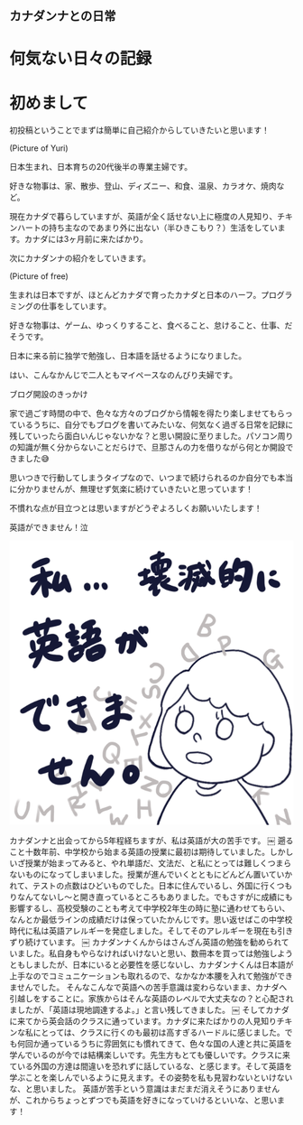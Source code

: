 ## カナダンナとの日常
# 何気ない日々の記録

# 初めまして

初投稿ということでまずは簡単に自己紹介からしていきたいと思います！

(Picture of Yuri)

日本生まれ、日本育ちの20代後半の専業主婦です。

好きな物事は、家、散歩、登山、ディズニー、和食、温泉、カラオケ、焼肉など。

現在カナダで暮らしていますが、英語が全く話せない上に極度の人見知り、チキンハートの持ち主なのであまり外に出ない（半ひきこもり？）生活をしています。カナダには3ヶ月前に来たばかり。

次にカナダンナの紹介をしていきます。

(Picture of free)

生まれは日本ですが、ほとんどカナダで育ったカナダと日本のハーフ。プログラミングの仕事をしています。

好きな物事は、ゲーム、ゆっくりすること、食べること、怠けること、仕事、だそうです。

日本に来る前に独学で勉強し、日本語を話せるようになりました。

はい、こんなかんじで二人ともマイペースなのんびり夫婦です。

ブログ開設のきっかけ

家で過ごす時間の中で、色々な方々のブログから情報を得たり楽しませてもらっているうちに、自分でもブログを書いてみたいな、何気なく過ぎる日常を記録に残していったら面白いんじゃないかな？と思い開設に至りました。パソコン周りの知識が無く分からないことだらけで、旦那さんの力を借りながら何とか開設できました😅

思いつきで行動してしまうタイプなので、いつまで続けられるのか自分でも本当に分かりませんが、無理せず気楽に続けていきたいと思っています！

不慣れな点が目立つとは思いますがどうぞよろしくお願いいたします！

英語ができません！泣

![](eigo.png)

カナダンナと出会ってから5年程経ちますが、私は英語が大の苦手です。
￼
遡ること十数年前、中学校から始まる英語の授業に最初は期待していました。しかしいざ授業が始まってみると、やれ単語だ、文法だ、と私にとっては難しくつまらないものになってしまいました。授業が進んでいくとともにどんどん置いていかれて、テストの点数はひどいものでした。日本に住んでいるし、外国に行くつもりなんてないし～と開き直っているところもありました。でもさすがに成績にも影響するし、高校受験のことも考えて中学校2年生の時に塾に通わせてもらい、なんとか最低ラインの成績だけは保っていたかんじです。思い返せばこの中学校時代に私は英語アレルギーを発症しました。そしてそのアレルギーを現在も引きずり続けています。
￼
カナダンナくんからはさんざん英語の勉強を勧められていました。私自身もやらなければいけないと思い、数冊本を買っては勉強しようともしましたが、日本にいると必要性を感じないし、カナダンナくんは日本語が上手なのでコミュニケーションも取れるので、なかなか本腰を入れて勉強ができませんでした。
そんなこんなで英語への苦手意識は変わらないまま、カナダへ引越しをすることに。家族からはそんな英語のレベルで大丈夫なの？と心配されましたが、「英語は現地調達するよ。」と言い残してきました。
￼
そしてカナダに来てから英会話のクラスに通っています。カナダに来たばかりの人見知りチキンな私にとっては、クラスに行くのも最初は高すぎるハードルに感じました。でも何回か通っているうちに雰囲気にも慣れてきて、色々な国の人達と共に英語を学んでいるのが今では結構楽しいです。先生方もとても優しいです。クラスに来ている外国の方達は間違いを恐れずに話しているな、と感じます。そして英語を学ぶことを楽しんでいるように見えます。その姿勢を私も見習わないといけないな、と思いました。
英語が苦手という意識はまだまだ消えそうにありませんが、これからちょっとずつでも英語を好きになっていけるといいな、と思います！